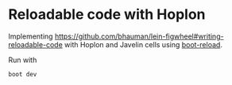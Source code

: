 # Reloadable code with Hoplon

Implementing https://github.com/bhauman/lein-figwheel#writing-reloadable-code
with Hoplon and Javelin cells using [boot-reload](https://github.com/adzerk-oss/boot-reload).

Run with
```
boot dev
```
